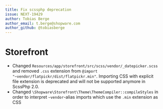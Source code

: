 ```yaml
---
title: Fix scssphp deprecation
issue: NEXT-19429
author: Tobias Berge
author_email: t.berge@shopware.com
author_github: @tobiasberge
---
```

# Storefront
* Changed `Resources/app/storefront/src/scss/vendor/_datepicker.scss` and removed `.css` extension from `@import "~vendor/flatpickr/dist/flatpickr.min"`. Importing CSS with explicit file extension is deprecated and will not be supported anymore in ScssPhp 2.0.
* Changed `\Shopware\Storefront\Theme\ThemeCompiler::compileStyles` in order to interpret `~vendor`-alias imports which use the `.min` extension as CSS
